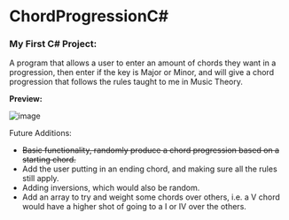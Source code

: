 # ChordProgressionC#

<h3><b>My First C# Project:</b></h3>

A program that allows a user to enter an amount of chords they want in a progression, then enter if the key is Major or Minor, and will give a chord progression that follows the rules taught to me in Music Theory.

<b>Preview:</b>

![image](https://user-images.githubusercontent.com/56320541/199119558-ac7f764a-91e5-4547-b6e6-0059087078ca.png)



Future Additions:
<s>
- Basic functionality, randomly produce a chord progression based on a starting chord. </s>
- Add the user putting in an ending chord, and making sure all the rules still apply.
- Adding inversions, which would also be random.
- Add an array to try and weight some chords over others, i.e. a V chord would have a higher shot of going to a I or IV over the others.




